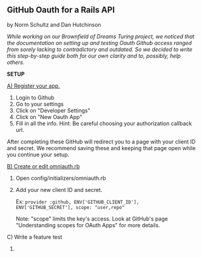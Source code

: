 ## **GitHub Oauth for a Rails API**

by Norm Schultz and Dan Hutchinson

*While working on our Brownfield of Dreams Turing project, we noticed that the documentation on setting up and testing Oauth Github access ranged from sorely lacking to contradictory and outdated. So we decided to write this step-by-step guide both for our own clarity and to, possibly, help others.*

**SETUP**

<u>A) Register your app.</u>

1. Login to Github
2. Go to your settings
3. Click on "Developer Settings"
4. Click on "New Oauth App"
5. Fill in all the info. Hint: Be careful choosing your authorization callback url.   

After completing these GitHub will redirect you to a page with your client ID and secret. We recommend saving these and keeping that page open while you continue your setup.

<u>B) Create or edit omniauth.rb</u>

1. Open config/initializers/omniauth.rb

2. Add your new client ID and secret. 

   Ex: `provider :github, ENV['GITHUB_CLIENT_ID'], ENV['GITHUB_SECRET'], scope: "user,repo"`

   Note: "scope" limits the key's access. Look at GitHub's page "Understanding scopes for OAuth Apps" for more details.

C) Write a feature test

1. 